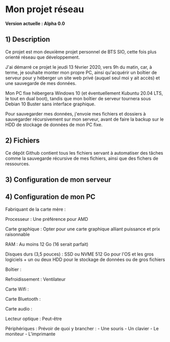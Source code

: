 # Mon projet réseau
**Version actuelle : Alpha 0.0**

## 1) Description

Ce projet est mon deuxième projet personnel de BTS SIO, cette fois plus orienté réseau que développement.

J'ai démarré ce projet le jeudi 13 février 2020, vers 9h du matin, car, à terme, je souhaite monter mon propre PC, ainsi qu'acquérir un boîtier de serveur pour y héberger un site web privé (auquel seul moi y ait accès) et une sauvegarde de mes données.

Mon PC fixe hébergera Windows 10 (et éventuellement Kubuntu 20.04 LTS, le tout en dual boot), tandis que mon boîtier de serveur tournera sous Debian 10 Buster sans interface graphique.

Pour sauvegarder mes données, j'envoie mes fichiers et dossiers à sauvegarder récursivement sur mon serveur, avant de faire la backup sur le HDD de stockage de données de mon PC fixe.


## 2) Fichiers

Ce dépôt Github contient tous les fichiers servant à automatiser des tâches comme la sauvegarde récursive de mes fichiers, ainsi que des fichers de ressources.


## 3) Configuration de mon serveur


## 4) Configuration de mon PC

Fabriquant de la carte mère :

Processeur : Une préférence pour AMD

Carte graphique : Opter pour une carte graphique alliant puissance et prix raisonnable

RAM : Au moins 12 Go (16 serait parfait)

Disques durs (3,5 pouces) : SSD ou NVME 512 Go pour l'OS et les gros logiciels + un ou deux HDD pour le stockage de données ou de gros fichiers

Boîtier : 

Refroidissement : Ventilateur

Carte Wifi :

Carte Bluetooth :

Carte audio :

Lecteur optique : Peut-être

Périphériques : Prévoir de quoi y brancher : 
                                - Une souris
                                - Un clavier
                                - Le moniteur
                                - L'imprimante

